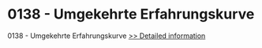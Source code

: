 # 0138 - Umgekehrte Erfahrungskurve
0138 - Umgekehrte Erfahrungskurve
[>> Detailed information](https://secure.shareit.com/shareit/product.html?productid=300994764&affiliateid=200057808)